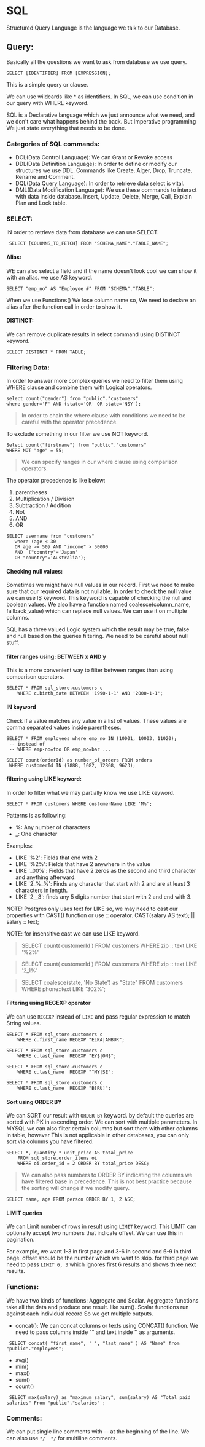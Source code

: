 # SQL

Structured Query Language is the language we talk to our Database.

## Query:

Basically all the questions we want to ask from database we use query.

`SELECT [IDENTIFIER] FROM [EXPRESSION];`

This is a simple query or clause.

We can use wildcards like * as identifiers.
In SQL, we can use condition in our query with WHERE keyword.

SQL is a Declarative language which we just announce what we need, and we don't care what happens behind the back. But
Imperative programming We just state everything that needs to be done.

### Categories of SQL commands:

- DCL(Data Control Language): We can Grant or Revoke access
- DDL(Data Definition Language): In order to define or modify our structures we use DDL. Commands like Create, Alger,
  Drop, Truncate, Rename and Comment.
- DQL(Data Query Language): In order to retrieve data select is vital.
- DML(Data Modification Language): We use these commands to interact with data inside database. Insert, Update, Delete,
  Merge, Call, Explain Plan and Lock table.

### SELECT:

IN order to retrieve data from database we can use SELECT.

` SELECT [COLUMNS_TO_FETCH] FROM "SCHEMA_NAME"."TABLE_NAME";`

#### Alias:

WE can also select a field and if the name doesn't look cool we can show it with an alias. we use AS keyword.

`SELECT "emp_no" AS "Employee #" FROM "SCHEMA"."TABLE";`

When we use Functions() We lose column name so, We need to declare an alias after the function call in order to show it.

#### DISTINCT:

We can remove duplicate results in select command using DISTINCT keyword.

`SELECT DISTINCT * FROM TABLE;`

### Filtering Data:

In order to answer more complex queries we need to filter them using WHERE clause and combine them with Logical
operators.

```roomsql
select count("gender") from "public"."customers" 
where gender='F' AND (state='OR' OR state='NSY');
``` 

> In order to chain the where clause with conditions we need to be careful with the operator precedence.

To exclude something in our filter we use NOT keyword.

```roomsql
Select count("firstname") from "public"."customers"
WHERE NOT "age" = 55;
```

> We can specify ranges in our where clause using comparison operators.

The operator precedence is like below:

1. parentheses
2. Multiplication / Division
3. Subtraction / Addition
4. Not
5. AND
6. OR

 ```roomsql
SELECT username from "customers"
    where (age < 30
    OR age >= 50) AND "income" > 50000
    AND  ("country"='Japan'
    OR "country"='Australia');
```

#### Checking null values:

Sometimes we might have null values in our record. First we need to make sure that our required data is not nullable.
In order to check the null value we can use IS keyword. This keyword is capable of checking the null and boolean values.
We also have a function named coalesce(column_name, fallback_value) which can replace null values. We can use it on
multiple columns.

SQL has a three valued Logic system which the result may be true, false and null based on the queries filtering.
We need to be careful about null stuff.

#### filter ranges using: BETWEEN x AND y

This is a more convenient way to filter between ranges than using comparison operators.

```roomsql
SELECT * FROM sql_store.customers c 
	WHERE c.birth_date BETWEEN '1990-1-1' AND '2000-1-1';
``` 

#### IN keyword

Check if a value matches any value in a list of values.
These values are comma separated values inside parentheses.

```roomsql
SELECT * FROM employees where emp_no IN (10001, 10003, 11020);
 -- instead of
 -- WHERE emp-no=foo OR emp_no=bar ...
```

```roomsql
SELECT count(orderId) as number_of_orders FROM orders
 WHERE customerId IN (7888, 1082, 12808, 9623);
```

#### filtering using LIKE keyword:

In order to filter what we may partially know we use LIKE keyword.

```roomsql
SELECT * FROM customers WHERE customerName LIKE 'M%';
```

Patterns is as following:

* %: Any number of characters
* _: One character

Examples:

* LIKE '%2': Fields that end with 2
* LIKE '%2%': Fields that have 2 anywhere in the value
* LIKE '_00%': Fields that have 2 zeros as the second and third character and anything afterward.
* LIKE '2_%_%': Finds any character that start with 2 and are at least 3 characters in length.
* LIKE '2__3': finds any 5 digits number that start with 2 and end with 3.

NOTE: Postgres only uses text for LIKE so, we may need to cast our properties with CAST() function or use :: operator.
CAST(salary AS text); || salary :: text;

NOTE: for insensitive cast we can use LIKE keyword.

> SELECT count( customerId ) FROM customers
> WHERE zip :: text LIKE '%2%'

> SELECT count( customerId ) FROM customers
> WHERE zip :: text LIKE '2_1%'

> SELECT coalesce(state, 'No State') as "State" FROM customers
> WHERE phone::text LIKE '302%';

#### Filtering using REGEXP operator

We can use `REGEXP` instead of `LIKE` and pass regular expression to match String values.

```roomsql
SELECT * FROM sql_store.customers c 
	WHERE c.first_name REGEXP "ELKA|AMBUR";
```

```roomsql
SELECT * FROM sql_store.customers c 
	WHERE c.last_name  REGEXP "EY$|ON$";
```

```roomsql
SELECT * FROM sql_store.customers c 
	WHERE c.last_name  REGEXP "^MY|SE";
```

```roomsql
SELECT * FROM sql_store.customers c 
	WHERE c.last_name  REGEXP "B[RU]";
```

#### Sort using ORDER BY

We can SORT our result with `ORDER BY` keyword. by default the queries are sorted with PK in ascending order. We can
sort with multiple parameters. In MYSQL we can also filter certain columns but sort them with other columns in table,
however This is not applicable in other databases, you can only sort via columns you have filtered.

```roomsql
SELECT *, quantity * unit_price AS total_price
	FROM sql_store.order_items oi 
	WHERE oi.order_id = 2 ORDER BY total_price DESC;
```

> We can also pass numbers to ORDER BY indicating the columns we have filtered base in precedence. This is not best
> practice because the sorting will change if we modify query.

```roomsql
SELECT name, age FROM person ORDER BY 1, 2 ASC;
```

#### LIMIT queries

We can Limit number of rows in result using `LIMIT` keyword. This LIMIT can optionally accept two numbers that indicate
offset. We can use this in pagination.

For example, we want 1-3 in first page and 3-6 in second and 6-9 in third page. offset should be the number which we
want to skip. for third page we need to pass `LIMIT 6, 3` which ignores first 6 results and shows three next results.

### Functions:

We have two kinds of functions: Aggregate and Scalar. Aggregate functions take all the data and produce one result. like
sum(). Scalar functions run against each individual record So we get multiple outputs.

- concat():
  We can concat columns or texts using CONCAT() function. We need to pass columns inside "" and text inside '' as
  arguments.

```roomsql
 SELECT concat( "first_name", ' ', "last_name" ) AS "Name" from "public"."employees";
```

- avg()
- min()
- max()
- sum()
- count()

```roomsql
 SELECT max(salary) as "maximum salary", sum(salary) AS "Total paid salaries" From "public"."salaries" ;
```

### Comments:

We can put single line comments with -- at the beginning of the line. We can also use `*/  */` for multiline comments.
